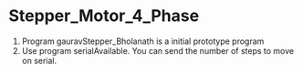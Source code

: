 # Stepper_Motor_4_Phase
1. Program gauravStepper_Bholanath is a initial prototype program
2. Use program serialAvailable.
You can send the number of steps to move on serial. 
